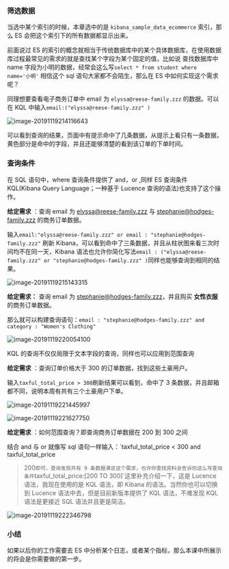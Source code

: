 ### 筛选数据

当选中某个索引的时候，本章选中的是 `kibana_sample_data_ecommerce` 索引，那么 ES 会把这个索引下的所有数据都显示出来。

前面说过 ES 的索引的概念就相当于传统数据库中的某个具体数据库，在使用数据库过程最常见的需求的就是查找某个字段为某个固定的值，比如说 查找数据库中
name 字段为小明的数据，经常会这么写`select * from student where name='小明'` 相信这个 sql
语句大家都不会陌生，那么在 ES 中如何实现这个需求呢？

同理想要查看电子商务订单中 email 为 `elyssa@reese-family.zzz` 的数据。可以在 KQL
中输入`email:("elyssa@reese-family.zzz" )`

![image-20191119214116643](https://images.gitbook.cn/2020-04-07-63313.png)

可以看到查询的结果，页面中有提示命中了几条数据，从提示上看只有一条数据，黄色部分是命中的字段，并且还能够清楚的看到该订单的下单时间。

### 查询条件

在 SQL 语句中，where 查询条件提供了 and，or ,同样 ES 查询条件 KQL(Kibana Query Language；一种基于
Lucence 查询的语法)也支持了这个操作。

**给定需求** ：查询 email 为 elyssa@reese-family.zzz 与 stephanie@hodges-family.zzz
的商务订单数据。

输入`email:"elyssa@reese-family.zzz" or email : "stephanie@hodges-family.zzz"`
刷新 Kibana，可以看到命中了三条数据，并且从柱状图来看三次时间均不在同一天，Kibana 语法也允许你简化写法`email :
("elyssa@reese-family.zzz" or "stephanie@hodges-family.zzz" )`同样也能够查询到相同的结果。

![image-20191119215143315](https://images.gitbook.cn/2020-04-07-063315.png)

**给定需求：** 查询 email 为 stephanie@hodges-family.zzz，并且购买 **女性衣服** 的商务订单数据。

那么就可以构建查询语句：`email : "stephanie@hodges-family.zzz" and category : "Women's
Clothing"`

![image-20191119220054100](https://images.gitbook.cn/2020-04-07-063317.png)

KQL 的查询不仅仅局限于文本字段的查询，同样也可以应用到范围查询

**给定需求** ：查询订单价格大于 300 的订单数据，找到这些土豪用户。

输入`taxful_total_price > 300`刷新结果可以看到，命中了 3 条数据，并且邮箱都不同，说明本周有共有三个土豪用户下单。

![image-20191119221445997](https://images.gitbook.cn/2020-04-07-063318.png)

![image-20191119221627750](https://images.gitbook.cn/2020-04-07-063321.png)

**给定需求** ：如何范围查询？即查询商务订单数据在 200 到 300 之间

结合 and 与 or 就像写 sql 语句一样输入：`taxful_total_price < 300 and taxful_total_price
>200`即可，查询发现共有 9 条数据满足这个需求，也许你查找资料会告诉你这么写查询条件`taxful_total_price:[200 TO
300]`这里补充介绍一下，这是 Lucence 语法，我现在使用的是 KQL 语法，即 Kibana 的语法。当然你也可以切换到 Lucence
语法中去，但是目前新版本提供了 KQL 语法，不难发现 KQL 语法是更接近 SQL 语法并且更是简洁。

![image-20191119222346798](https://images.gitbook.cn/2020-04-07-63322.png)

### 小结

如果以后你的工作需要去 ES 中分析某个日志，或者某个指标，那么本课中所展示的将会是你需要做的第一步。

